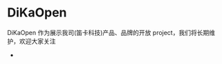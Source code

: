 # DiKaOpen 

 DiKaOpen 作为展示我司(笛卡科技)产品、品牌的开放 project，我们将长期维护，欢迎大家关注

- [公司简介]: https://github.com/DiKaTech/DiKaOpen "笛卡科技"
